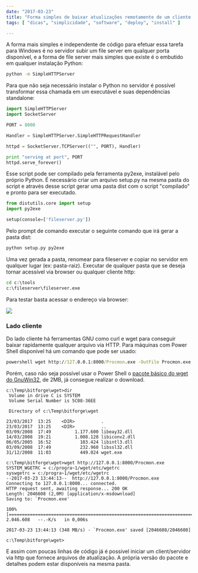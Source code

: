```yaml
---
date: "2017-03-23"
title: "Forma simples de baixar atualizações remotamente de um cliente para um servidor"
tags: [ "dicas", "simplicidade", "software", "deploy", "install" ]

---
```

A forma mais simples e independente de código para efetuar essa tarefa para Windows é no servidor subir um file server em qualquer porta disponível, e a forma de file server mais simples que existe é o embutido em qualquer instalação Python:

```cmd
python -m SimpleHTTPServer
```

Para que não seja necessário instalar o Python no servidor é possível transformar essa chamada em um executável e suas dependências standalone:

```py
import SimpleHTTPServer
import SocketServer

PORT = 8000

Handler = SimpleHTTPServer.SimpleHTTPRequestHandler

httpd = SocketServer.TCPServer(("", PORT), Handler)

print "serving at port", PORT
httpd.serve_forever()
```

Esse script pode ser compilado pela ferramenta py2exe, instalável pelo próprio Python. É necessário criar um arquivo setup.py na mesma pasta do script e através desse script gerar uma pasta dist com o script "compilado" e pronto para ser executado.

```py
from distutils.core import setup
import py2exe

setup(console=['fileserver.py'])
```

Pelo prompt de comando executar o seguinte comando que irá gerar a pasta dist:

```cmd
python setup.py py2exe
```

Uma vez gerada a pasta, renomear para fileserver e copiar no servidor em qualquer lugar (ex: pasta-raiz). Executar de qualquer pasta que se deseja tornar acessível via browser ou qualquer cliente http:

```cmd
cd c:\tools
c:\fileserver\fileserver.exe
```

Para testar basta acessar o endereço via browser:

![](http://i.imgur.com/hSnmzqv.png)

### Lado cliente

Do lado cliente há ferramentas GNU como curl e wget para conseguir baixar rapidamente qualquer arquivo via HTTP. Para máquinas com Power Shell disponível há um comando que pode ser usado:

```cmd
powershell wget http://127.0.0.1:8000/Procmon.exe -OutFile Procmon.exe
```

Porém, caso não seja possível usar o Power Shell o [pacote básico do wget do GnuWin32](http://gnuwin32.sourceforge.net/packages/wget.htm), de 2MB, já consegue realizar o download.

```
c:\Temp\bitforge\wget>dir
 Volume in drive C is SYSTEM
 Volume Serial Number is 5C08-36EE

 Directory of c:\Temp\bitforge\wget

23/03/2017  13:25    <DIR>          .
23/03/2017  13:25    <DIR>          ..
03/09/2008  17:49         1.177.600 libeay32.dll
14/03/2008  19:21         1.008.128 libiconv2.dll
06/05/2005  16:52           103.424 libintl3.dll
03/09/2008  17:49           232.960 libssl32.dll
31/12/2008  11:03           449.024 wget.exe

c:\Temp\bitforge\wget>wget http://127.0.0.1:8000/Procmon.exe
SYSTEM_WGETRC = c:/progra~1/wget/etc/wgetrc
syswgetrc = c:/progra~1/wget/etc/wgetrc
--2017-03-23 13:44:13--  http://127.0.0.1:8000/Procmon.exe
Connecting to 127.0.0.1:8000... connected.
HTTP request sent, awaiting response... 200 OK
Length: 2046608 (2,0M) [application/x-msdownload]
Saving to: `Procmon.exe'

100%[===================================================================================================================================>] 2.046.608   --.-K/s   in 0,006s

2017-03-23 13:44:13 (348 MB/s) - `Procmon.exe' saved [2046608/2046608]

c:\Temp\bitforge\wget>
```

E assim com poucas linhas de código já é possível iniciar um client/servidor via http que fornece arquivos de atualização. A própria versão do pacote e detalhes podem estar disponíveis na mesma pasta.

